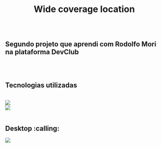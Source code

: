 <h1 align="center">Wide coverage location</h1>
<br>
<br>
<h2>Segundo projeto que aprendi com Rodolfo Mori na plataforma DevClub</h2>
<br>
<br>
<h2>Tecnologias utilizadas</h2>
<br>
<img src="https://img.shields.io/badge/HTML5-E34F26?style=for-the-badge&logo=html5&logoColor=white">
<br>
<img src="https://img.shields.io/badge/CSS3-1572B6?style=for-the-badge&logo=css3&logoColor=white">
<br>
<br>
<h2>Desktop :calling:</h2>
<img src="https://raw.githubusercontent.com/JheysonDeotti/Projeto-2-HTML-CSS-Responsividade/main/assets/projeto%202%20desktop.jfif">

